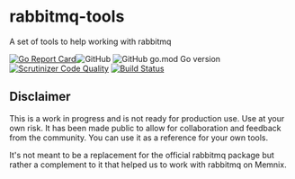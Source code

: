 # rabbitmq-tools
A set of tools to help working with rabbitmq

[![Go Report Card](https://goreportcard.com/badge/github.com/memnix/rabbitmq-tools)](https://goreportcard.com/report/github.com/memnix/rabbitmq-tools)![GitHub](https://img.shields.io/github/license/Memnix/rabbitmq-tools?style=flat-square) ![GitHub go.mod Go version](https://img.shields.io/github/go-mod/go-version/memnix/rabbitmq-tools?style=flat-square) 
[![Scrutinizer Code Quality](https://scrutinizer-ci.com/g/memnix/rabbitmq-tools/badges/quality-score.png?b=main)](https://scrutinizer-ci.com/g/memnix/rabbitmq-tools/?branch=main) [![Build Status](https://scrutinizer-ci.com/g/memnix/rabbitmq-tools/badges/build.png?b=main)](https://scrutinizer-ci.com/g/memnix/rabbitmq-tools/build-status/main)

## Disclaimer

This is a work in progress and is not ready for production use. Use at your own risk. 
It has been made public to allow for collaboration and feedback from the community. You can use it as a reference for your own tools.

It's not meant to be a replacement for the official rabbitmq package but rather a complement to it that helped us to work with rabbitmq on Memnix.

